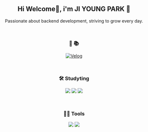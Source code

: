 <div align="center">
  
## Hi Welcome👋, i'm JI YOUNG PARK 🌱 

Passionate about backend development, striving to grow every day.

<br>

### 💬 📚

<a href="https://velog.io/@pjy2163"><img alt="Velog" src="https://img.shields.io/badge/Velog-20C997?style=flat-square&logo=Velog&logoColor=white"></a>


<br>

### 🛠️ Studyting

<img src="https://img.shields.io/badge/Python-3766AB?style=flat-square&logo=Python&logoColor=white"/> <img src="https://img.shields.io/badge/Java-007396?style=flat-square&logo=Java&logoColor=white"/> <img src="https://img.shields.io/badge/JavaScript-F7DF1E?style=for-flat&logo=JavaScript&logoColor=white/">



<br>


### 💪🏼 Tools

<img src="https://img.shields.io/badge/Visual Studio Code-007ACC?style=flat-square&logo=Visual Studio Code&logoColor=white"/> <img src="https://img.shields.io/badge/GitHub-181717?style=flat-square&logo=GitHub&logoColor=white"/>

</div>
<!--
**pjy2163/pjy2163** is a ✨ _special_ ✨ repository because its `README.md` (this file) appears on your GitHub profile.

Here are some ideas to get you started:

- 🔭 I’m currently working on ...
- 🌱 I’m currently learning ...
- 👯 I’m looking to collaborate on ...
- 🤔 I’m looking for help with ...
- 💬 Ask me about ...
- 📫 How to reach me: ...
- 😄 Pronouns: ...
- ⚡ Fun fact: ...
-->
